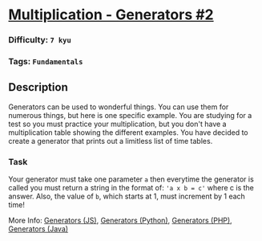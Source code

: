 # [Multiplication - Generators #2](https://www.codewars.com/kata/5637ead70013386e30000027)

### Difficulty: `7 kyu`

### Tags: `Fundamentals` 

## Description

Generators can be used to wonderful things. You can use them for numerous things, but here is one specific example. You are studying for a test so you must practice your multiplication, but you don't have a multiplication table showing the different examples. You have decided to create a generator that prints out a limitless list of time tables.

### Task
Your generator must take one parameter `a` then everytime the generator is called you must return a string in the format of: `'a x b = c'` where c is the answer. Also, the value of `b`, which starts at 1, must increment by 1 each time!

More Info: [Generators (JS)](https://developer.mozilla.org/en-US/docs/Web/JavaScript/Guide/Iterators_and_Generators), [Generators (Python)](https://wiki.python.org/moin/Generators), [Generators (PHP)](http://php.net/manual/en/language.generators.php), [Generators (Java)](https://thecannycoder.wordpress.com/2014/07/04/generators/)